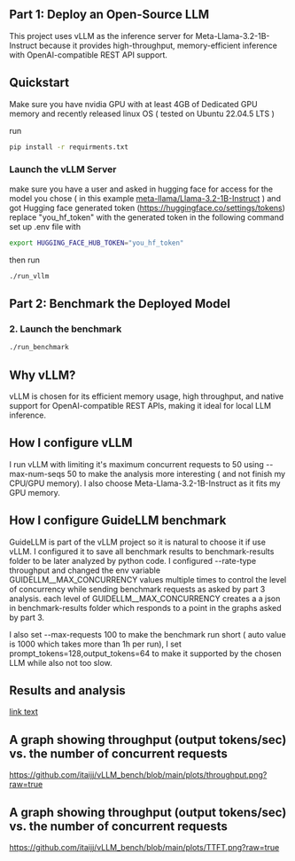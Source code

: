 ## Part 1: Deploy an Open-Source LLM

This project uses vLLM as the inference server for Meta-Llama-3.2-1B-Instruct because it provides high-throughput, memory-efficient inference with OpenAI-compatible REST API support.

## Quickstart
Make sure you have nvidia GPU with at least 4GB of Dedicated GPU memory and recently released linux OS ( tested on Ubuntu 22.04.5 LTS  ) 

run 
```bash
pip install -r requirments.txt
```

### Launch the vLLM Server
make sure you have a user and asked in hugging face for access for the model you chose ( in this example [meta-llama/Llama-3.2-1B-Instruct](https://huggingface.co/meta-llama/Llama-3.2-1B-Instruct) )
and got Hugging face generated token (https://huggingface.co/settings/tokens)
replace "you_hf_token" with the generated token in the following command
set up .env file with 
```bash
export HUGGING_FACE_HUB_TOKEN="you_hf_token"
```

then run 
```bash
./run_vllm
```

## Part 2: Benchmark the Deployed Model
### 2. Launch the benchmark
```bash
./run_benchmark
```

## Why vLLM?
vLLM is chosen for its efficient memory usage, high throughput, and native support for OpenAI-compatible REST APIs, making it ideal for local LLM inference.

## How I configure vLLM
I run vLLM with limiting it's maximum concurrent requests to 50 using --max-num-seqs 50 to make the analysis more interesting ( and not finish my CPU/GPU memory).
I also choose Meta-Llama-3.2-1B-Instruct as it fits my GPU memory.

## How I configure GuideLLM benchmark 
GuideLLM is part of the vLLM project so it is natural to choose it if use vLLM.
I configured it to save all benchmark results to benchmark-results folder to be later analyzed by python code.
I configured --rate-type throughput and changed the env variable GUIDELLM__MAX_CONCURRENCY values multiple times to control the level of concurrency while sending benchmark requests as asked by part 3 analysis.
each level of GUIDELLM__MAX_CONCURRENCY creates a a json in benchmark-results folder which responds to a point in the graphs asked by part 3.

I also set --max-requests 100 to make the benchmark run short ( auto value is 1000 which takes more than 1h per run),
I set prompt_tokens=128,output_tokens=64 to make it supported by the chosen LLM while also not too slow.

## Results and analysis

[link text](benchmark_metrics_summary.csv)

## A graph showing throughput (output tokens/sec) vs. the number of concurrent requests
https://github.com/itaijj/vLLM_bench/blob/main/plots/throughput.png?raw=true

## A graph showing throughput (output tokens/sec) vs. the number of concurrent requests
https://github.com/itaijj/vLLM_bench/blob/main/plots/TTFT.png?raw=true





